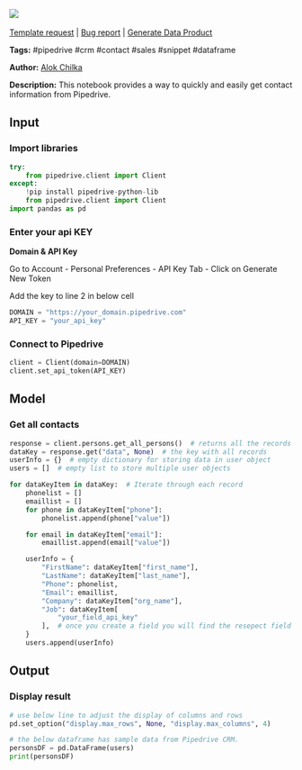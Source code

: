 <a href="https://app.naas.ai/user-redirect/naas/downloader?url=https://raw.githubusercontent.com/jupyter-naas/awesome-notebooks/master/Pipedrive/Pipedrive_Get_contact.ipynb" target="_parent"><img src="https://naasai-public.s3.eu-west-3.amazonaws.com/open_in_naas.svg"/></a><br><br><a href="https://github.com/jupyter-naas/awesome-notebooks/issues/new?assignees=&labels=&template=template-request.md&title=Tool+-+Action+of+the+notebook+">Template request</a> | <a href="https://github.com/jupyter-naas/awesome-notebooks/issues/new?assignees=&labels=bug&template=bug_report.md&title=Pipedrive+-+Get+contact:+Error+short+description">Bug report</a> | <a href="https://app.naas.ai/user-redirect/naas/downloader?url=https://raw.githubusercontent.com/jupyter-naas/awesome-notebooks/master/Naas/Naas_Start_data_product.ipynb" target="_parent">Generate Data Product</a>

**Tags:** #pipedrive #crm #contact #sales #snippet #dataframe

**Author:** [Alok Chilka](https://www.linkedin.com/in/calok64/)

**Description:** This notebook provides a way to quickly and easily get contact information from Pipedrive.

## Input

### Import libraries


```python
try:
    from pipedrive.client import Client
except:
    !pip install pipedrive-python-lib
    from pipedrive.client import Client
import pandas as pd
```

### Enter your api KEY

<b>Domain & API Key</b>
<p>Go to Account - Personal Preferences - API Key Tab - Click on Generate New Token</p>
<p>Add the key to line 2 in below cell</p>


```python
DOMAIN = "https://your_domain.pipedrive.com"
API_KEY = "your_api_key"
```

### Connect to Pipedrive


```python
client = Client(domain=DOMAIN)
client.set_api_token(API_KEY)
```

## Model

### Get all contacts


```python
response = client.persons.get_all_persons()  # returns all the records present in CRM
dataKey = response.get("data", None)  # the key with all records
userInfo = {}  # empty dictionary for storing data in user object
users = []  # empty list to store multiple user objects
```


```python
for dataKeyItem in dataKey:  # Iterate through each record
    phonelist = []
    emaillist = []
    for phone in dataKeyItem["phone"]:
        phonelist.append(phone["value"])

    for email in dataKeyItem["email"]:
        emaillist.append(email["value"])

    userInfo = {
        "FirstName": dataKeyItem["first_name"],
        "LastName": dataKeyItem["last_name"],
        "Phone": phonelist,
        "Email": emaillist,
        "Company": dataKeyItem["org_name"],
        "Job": dataKeyItem[
            "your_field_api_key"
        ],  # once you create a field you will find the resepect field api key in Accounts - Data Fields section
    }
    users.append(userInfo)
```

## Output

### Display result


```python
# use below line to adjust the display of columns and rows
pd.set_option("display.max_rows", None, "display.max_columns", 4)

# the below dataframe has sample data from Pipedrive CRM.
personsDF = pd.DataFrame(users)
print(personsDF)
```
